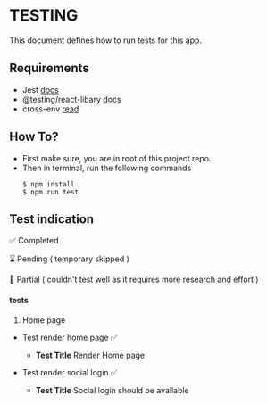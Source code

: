# TESTING

This document defines how to run tests for this app.

## Requirements

- Jest [docs](https://jestjs.io/)
- @testing/react-libary [docs](https://testing-library.com/)
- cross-env [read](https://github.com/kentcdodds/cross-env)

## How To?

- First make sure, you are in root of this project repo.
- Then in terminal, run the following commands
  ```
  $ npm install
  $ npm run test
  ```

## Test indication

✅ Completed

⌛️ Pending ( temporary skipped )

🔺 Partial ( couldn't test well as it requires more research and effort )


#### tests

1. Home page

- Test render home page ✅
  - **Test Title** Render Home page

- Test render social login ✅
  - **Test Title** Social login should be available